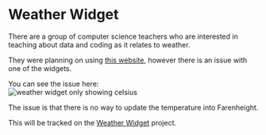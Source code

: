 # Weather Widget

There are a group of computer science teachers who are interested in teaching about data and coding as it relates to weather. 

They were planning on using [this website](https://sites.google.com/sandi.net/csweather), however there is an issue with one of the widgets.

You can see the issue here:  
![weather widget only showing celsius](https://github.com/drguthals/buildwithdrg/blob/main/weather-widget/weather-widget-issue.png?raw=true)

The issue is that there is no way to update the temperature into Farenheight. 

This will be tracked on the [Weather Widget](https://github.com/drguthals/buildwithdrg/projects/1) project.
